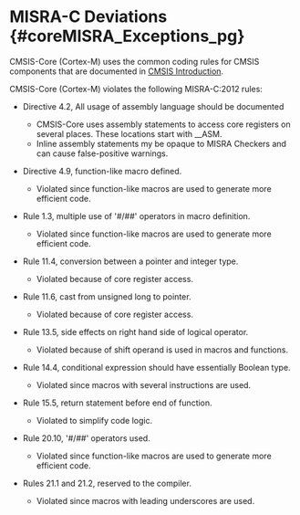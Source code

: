# MISRA-C Deviations {#coreMISRA_Exceptions_pg}

CMSIS-Core (Cortex-M) uses the common coding rules for CMSIS components that are documented in [CMSIS Introduction](../General/index.html).

CMSIS-Core (Cortex-M) violates the following MISRA-C:2012 rules:

 - Directive 4.2, All usage of assembly language should be documented
   - CMSIS-Core uses assembly statements to access core registers on several places. These locations start with __ASM.
   - Inline assembly statements my be opaque to MISRA Checkers and can cause false-positive warnings.

 - Directive 4.9, function-like macro defined.
   - Violated since function-like macros are used to generate more efficient code.

 - Rule 1.3, multiple use of '#/##' operators in macro definition.
   - Violated since function-like macros are used to generate more efficient code.

 - Rule 11.4, conversion between a pointer and integer type.
   - Violated because of core register access.

 - Rule 11.6, cast from unsigned long to pointer.
   - Violated because of core register access.

 - Rule 13.5, side effects on right hand side of logical operator.
   - Violated because of shift operand is used in macros and functions.

 - Rule 14.4, conditional expression should have essentially Boolean type.
   - Violated since macros with several instructions are used.

 - Rule 15.5, return statement before end of function.
   - Violated to simplify code logic.

 - Rule 20.10, '#/##' operators used.
   - Violated since function-like macros are used to generate more efficient code.

 - Rules 21.1 and 21.2, reserved to the compiler.
   - Violated since macros with leading underscores are used.
